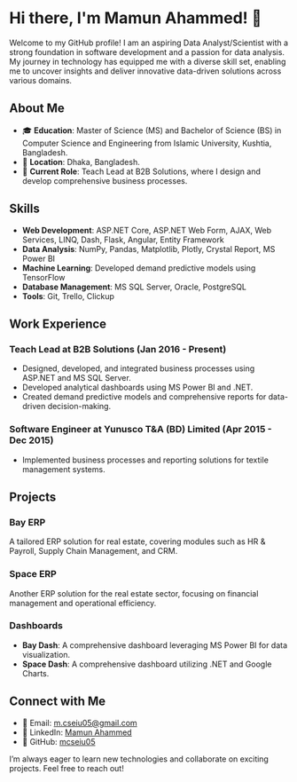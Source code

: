 # Hi there, I'm Mamun Ahammed! 👋

Welcome to my GitHub profile! I am an aspiring Data Analyst/Scientist with a strong foundation in software development and a passion for data analysis. My journey in technology has equipped me with a diverse skill set, enabling me to uncover insights and deliver innovative data-driven solutions across various domains.

## About Me

- 🎓 **Education**: Master of Science (MS) and Bachelor of Science (BS) in Computer Science and Engineering from Islamic University, Kushtia, Bangladesh.
- 📍 **Location**: Dhaka, Bangladesh.
- 💼 **Current Role**: Teach Lead at B2B Solutions, where I design and develop comprehensive business processes.

## Skills

- **Web Development**: ASP.NET Core, ASP.NET Web Form, AJAX, Web Services, LINQ, Dash, Flask, Angular, Entity Framework
- **Data Analysis**: NumPy, Pandas, Matplotlib, Plotly, Crystal Report, MS Power BI
- **Machine Learning**: Developed demand predictive models using TensorFlow
- **Database Management**: MS SQL Server, Oracle, PostgreSQL
- **Tools**: Git, Trello, Clickup

## Work Experience

### Teach Lead at B2B Solutions (Jan 2016 - Present)
- Designed, developed, and integrated business processes using ASP.NET and MS SQL Server.
- Developed analytical dashboards using MS Power BI and .NET.
- Created demand predictive models and comprehensive reports for data-driven decision-making.

### Software Engineer at Yunusco T&A (BD) Limited (Apr 2015 - Dec 2015)
- Implemented business processes and reporting solutions for textile management systems.

## Projects

### Bay ERP
A tailored ERP solution for real estate, covering modules such as HR & Payroll, Supply Chain Management, and CRM.

### Space ERP
Another ERP solution for the real estate sector, focusing on financial management and operational efficiency.

### Dashboards
- **Bay Dash**: A comprehensive dashboard leveraging MS Power BI for data visualization.
- **Space Dash**: A comprehensive dashboard utilizing .NET and Google Charts.

## Connect with Me

- 📧 Email: [m.cseiu05@gmail.com](mailto:m.cseiu05@gmail.com)
- 📜 LinkedIn: [Mamun Ahammed](https://www.linkedin.com/in/mamun-ahammed-32b0b9b9/m_cseiu)
- 📁 GitHub: [mcseiu05](https://github.com/mcseiu05)

I’m always eager to learn new technologies and collaborate on exciting projects. Feel free to reach out!
